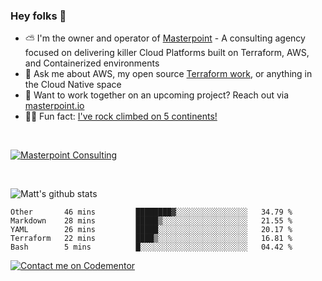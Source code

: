 

### Hey folks 👋



- ⛅️ I'm the owner and operator of [Masterpoint](https://masterpoint.io) - A consulting agency focused on delivering killer Cloud Platforms built on Terraform, AWS, and Containerized environments
- 💬 Ask me about AWS, my open source [Terraform work](https://github.com/masterpointio?q=terraform&type=&language=hcl), or anything in the Cloud Native space
- 🔨 Want to work together on an upcoming project? Reach out via [masterpoint.io](https://masterpoint.io)
- 🧗‍♂️ Fun fact: [I've rock climbed on 5 continents!](https://www.rockandice.com/videos/weekend-whippers/weekend-whipper-gunning-for-it-on-south-six-shooter/)

<br>


[![Masterpoint Consulting](https://masterpoint-public.s3.us-west-2.amazonaws.com/Logo-medium.png)](https://masterpoint.io)

<br>

![Matt's github stats](https://github-readme-stats.vercel.app/api?username=Gowiem&count_private=true&theme=cobalt&show_icons=true)

<!--START_SECTION:waka-->

```text
Other       46 mins         ████████▓░░░░░░░░░░░░░░░░   34.79 %
Markdown    28 mins         █████▒░░░░░░░░░░░░░░░░░░░   21.55 %
YAML        26 mins         █████░░░░░░░░░░░░░░░░░░░░   20.17 %
Terraform   22 mins         ████▒░░░░░░░░░░░░░░░░░░░░   16.81 %
Bash        5 mins          █░░░░░░░░░░░░░░░░░░░░░░░░   04.42 %
```

<!--END_SECTION:waka-->

[![Contact me on Codementor](https://www.codementor.io/m-badges/gowiem/find-me-on-cm-b.svg)](https://www.codementor.io/@gowiem?refer=badge)

